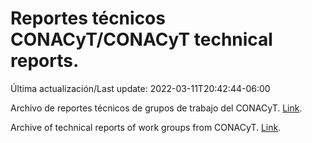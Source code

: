 # Reportes técnicos CONACyT/CONACyT technical reports.

Última actualización/Last update: 2022-03-11T20:42:44-06:00

Archivo de reportes técnicos de grupos de trabajo del CONACyT. [Link](https://salud.conacyt.mx/coronavirus/investigacion/productos/).

Archive of technical reports of work groups from CONACyT. [Link](https://salud.conacyt.mx/coronavirus/investigacion/productos/).
